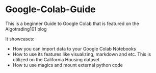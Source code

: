 # Google-Colab-Guide
This is a beginner Guide to Google Colab that is featured on the Algotrading101 blog

It showcases:

* How you can import data to your Google Colab Notebooks
* How to use its features like visualizing, markdown and etc. This is utilized on the California Housing dataset
* How tu use magics and mount external python code
